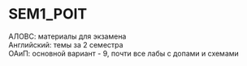 # SEM1_POIT

АЛОВС: материалы для экзамена  
Английский: темы за 2 семестра  
ОАиП: основной вариант - 9, почти все лабы с допами и схемами  
